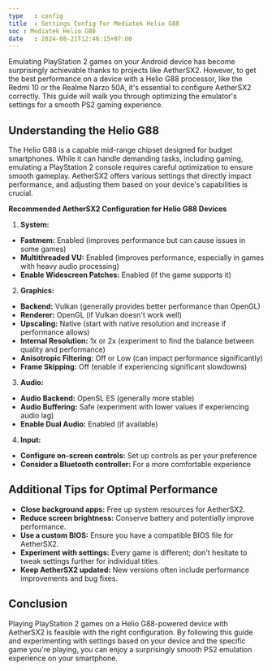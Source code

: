 ```yaml
---
type   : config
title  : Settings Config For Mediatek Helio G88
soc : Mediatek Helio G88
date   : 2024-08-21T12:46:15+07:00
---
```



Emulating PlayStation 2 games on your Android device has become surprisingly achievable thanks to projects like AetherSX2. However, to get the best performance on a device with a Helio G88 processor, like the Redmi 10 or the Realme Narzo 50A, it's essential to configure AetherSX2 correctly. This guide will walk you through optimizing the emulator's settings for a smooth PS2 gaming experience.

## Understanding the Helio G88

The Helio G88 is a capable mid-range chipset designed for budget smartphones. While it can handle demanding tasks, including gaming, emulating a PlayStation 2 console requires careful optimization to ensure smooth gameplay. AetherSX2 offers various settings that directly impact performance, and adjusting them based on your device's capabilities is crucial.

**Recommended AetherSX2 Configuration for Helio G88 Devices**

1. **System:**

* **Fastmem:** Enabled (improves performance but can cause issues in some games)
* **Multithreaded VU:** Enabled (improves performance, especially in games with heavy audio processing)
* **Enable Widescreen Patches:** Enabled (if the game supports it)

2. **Graphics:**

* **Backend:** Vulkan (generally provides better performance than OpenGL)
* **Renderer:** OpenGL (if Vulkan doesn't work well)
* **Upscaling:** Native (start with native resolution and increase if performance allows)
* **Internal Resolution:** 1x or 2x (experiment to find the balance between quality and performance)
* **Anisotropic Filtering:** Off or Low (can impact performance significantly)
* **Frame Skipping:** Off (enable if experiencing significant slowdowns)

3. **Audio:**

* **Audio Backend:** OpenSL ES (generally more stable)
* **Audio Buffering:** Safe (experiment with lower values if experiencing audio lag)
* **Enable Dual Audio:** Enabled (if available)

4. **Input:**

* **Configure on-screen controls:** Set up controls as per your preference
* **Consider a Bluetooth controller:** For a more comfortable experience

## Additional Tips for Optimal Performance

* **Close background apps:** Free up system resources for AetherSX2.
* **Reduce screen brightness:** Conserve battery and potentially improve performance.
* **Use a custom BIOS:** Ensure you have a compatible BIOS file for AetherSX2.
* **Experiment with settings:** Every game is different; don't hesitate to tweak settings further for individual titles.
* **Keep AetherSX2 updated:** New versions often include performance improvements and bug fixes.

## Conclusion

Playing PlayStation 2 games on a Helio G88-powered device with AetherSX2 is feasible with the right configuration. By following this guide and experimenting with settings based on your device and the specific game you're playing, you can enjoy a surprisingly smooth PS2 emulation experience on your smartphone.
